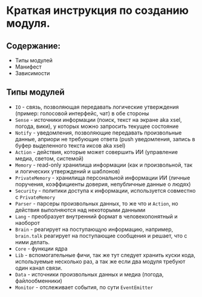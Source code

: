 Краткая инструкция по созданию модуля.
======================================

Содержание:
-----------

* Типы модулей
* Манифест
* Зависимости

Типы модулей
------------

-  ```IO``` - связь, позволяющая передавать логические утверждения (пример: голосовой интерфейс, чат) в обе стороны
- ```Sense``` - источники информации (поиск, текст на экране aka xsel, погода, вики), у которых можно запросить текущее состояние
- ```Notify``` - уведомления, позволяющие передавать произвольные данные, априори не требующие ответа (push уведомления, запись в буфер выделенного текста иксов aka xsel)
- ```Action``` - действия, которые может совершить ИИ (управление медиа, светом, системой)
- ```Memory``` - read-only хранилища информации (как и произвольной, так и логических утверждений и шаблонов)
- ```PrivateMemory``` - хранилища персональной информации ИИ (личные поручения, коэффициенты доверия, непубличные данные о людях)
- ```Security``` - политики доступа к информации, используется совместно с ```PrivateMemory```
- ```Parser``` - парсеры произвольных данных, то же что и ```Action```, но действия выполняются над некоторыми данными
- ```Lang``` - преобразует внутренний формат в человекопонятный и наоборот
- ```Brain``` - реагирует на поступающую информацию, например, ```brain.talk``` реагирует на поступающие сообщения и решает, что с ними делать. 
- ```Core``` - функции ядра
- ```Lib``` - вспомогательные фичи, так же тут следует хранить куски кода, используемые несколько раз, а так же если два модуля требуют один канал связи. 
- ```Data``` - источники произвольных данных и медиа (погода, файлообменники)
- ```Monitor``` - отслеживает события, по сути ```EventEmitter```
